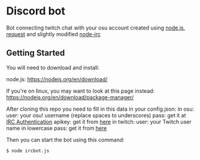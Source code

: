 # Discord bot

Bot connecting twitch chat with your osu account created using [node.js](https://nodejs.org/), [request](https://github.com/request/request) and slightly modified [node-irc](https://github.com/martynsmith/node-irc)

## Getting Started

You will need to download and install:

node.js: https://nodejs.org/en/download/

If you're on linux, you may want to look at this page instead: https://nodejs.org/en/download/package-manager/

After cloning this repo you need to fill in this data in your config.json:
in osu:
user: your osu! username (replace spaces to underscores)
pass: get it at [IRC Authentication](https://osu.ppy.sh/p/irc)
apikey: get it from [here](https://osu.ppy.sh/p/api)
in twitch:
user: your Twitch user name in lowercase
pass: get it from [here](https://twitchapps.com/tmi/)
 
Then you can start the bot using this command:
```
$ node ircbot.js
```